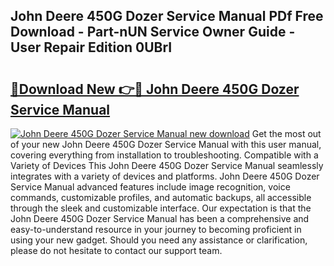 ## John Deere 450G Dozer Service Manual PDf Free Download - Part-nUN Service Owner Guide - User Repair Edition 0UBrI

# <h2><a href="http://bc92016.oget.top/?id=John+Deere+450G+Dozer+Service+Manual">🔗Download New 👉🔴 John Deere 450G Dozer Service Manual</a></h2>

[![John Deere 450G Dozer Service Manual new download](https://i.imgur.com/5g1atiW.png)](http://bc92016.oget.top/?id=John+Deere+450G+Dozer+Service+Manual)
Get the most out of your new John Deere 450G Dozer Service Manual with this user manual, covering everything from installation to troubleshooting. Compatible with a Variety of Devices This John Deere 450G Dozer Service Manual seamlessly integrates with a variety of devices and platforms. John Deere 450G Dozer Service Manual advanced features include image recognition, voice commands, customizable profiles, and automatic backups, all accessible through the sleek and customizable interface. Our expectation is that the John Deere 450G Dozer Service Manual has been a comprehensive and easy-to-understand resource in your journey to becoming proficient in using your new gadget. Should you need any assistance or clarification, please do not hesitate to contact our support team.
